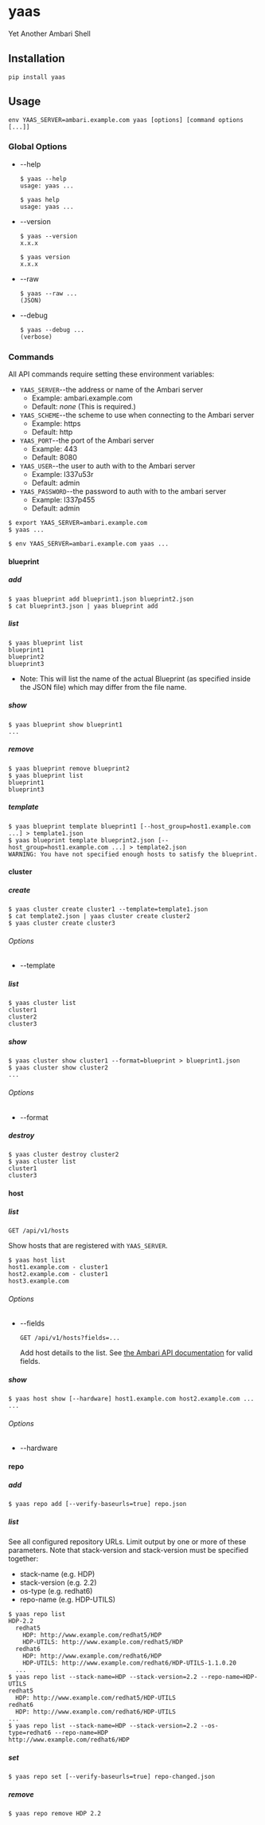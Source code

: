 # yaas
Yet Another Ambari Shell

## Installation

```
pip install yaas
```

## Usage

```
env YAAS_SERVER=ambari.example.com yaas [options] [command options [...]]
```

### Global Options

* --help
  ```
  $ yaas --help
  usage: yaas ...
  ```
  ```
  $ yaas help
  usage: yaas ...
  ```

* --version
  ```
  $ yaas --version
  x.x.x
  ```
  ```
  $ yaas version
  x.x.x
  ```

* --raw
  ```
  $ yaas --raw ...
  (JSON)
  ```

* --debug
  ```
  $ yaas --debug ...
  (verbose)
  ```

### Commands

All API commands require setting these environment variables:
* `YAAS_SERVER`--the address or name of the Ambari server
  * Example: ambari.example.com
  * Default: *none* (This is required.)
* `YAAS_SCHEME`--the scheme to use when connecting to the Ambari server
  * Example: https
  * Default: http
* `YAAS_PORT`--the port of the Ambari server
  * Example: 443
  * Default: 8080
* `YAAS_USER`--the user to auth with to the Ambari server
  * Example: l337u53r
  * Default: admin
* `YAAS_PASSWORD`--the password to auth with to the ambari server
  * Example: l337p455
  * Default: admin

```
$ export YAAS_SERVER=ambari.example.com
$ yaas ...
```
```
$ env YAAS_SERVER=ambari.example.com yaas ...
```

#### blueprint

##### add

```
$ yaas blueprint add blueprint1.json blueprint2.json
$ cat blueprint3.json | yaas blueprint add
```

##### list

```
$ yaas blueprint list
blueprint1
blueprint2
blueprint3
```

* Note: This will list the name of the actual Blueprint (as specified inside the JSON file) which may differ from the file name.

##### show

```
$ yaas blueprint show blueprint1
...
```

##### remove

```
$ yaas blueprint remove blueprint2
$ yaas blueprint list
blueprint1
blueprint3
```

##### template

```
$ yaas blueprint template blueprint1 [--host_group=host1.example.com ...] > template1.json
$ yaas blueprint template blueprint2.json [--host_group=host1.example.com ...] > template2.json
WARNING: You have not specified enough hosts to satisfy the blueprint.
```

#### cluster

##### create

```
$ yaas cluster create cluster1 --template=template1.json
$ cat template2.json | yaas cluster create cluster2
$ yaas cluster create cluster3
```

###### Options

* --template

##### list

```
$ yaas cluster list
cluster1
cluster2
cluster3
```

##### show

```
$ yaas cluster show cluster1 --format=blueprint > blueprint1.json
$ yaas cluster show cluster2
...
```

###### Options

* --format

##### destroy

```
$ yaas cluster destroy cluster2
$ yaas cluster list
cluster1
cluster3
```

#### host

##### list

`GET /api/v1/hosts`

Show hosts that are registered with `YAAS_SERVER`.

```
$ yaas host list
host1.example.com - cluster1
host2.example.com - cluster1
host3.example.com
```

###### Options

* --fields

  `GET /api/v1/hosts?fields=...`

  Add host details to the list.
  See [the Ambari API documentation](https://github.com/apache/ambari/blob/trunk/ambari-server/docs/api/v1/host-resources.md) for valid fields.

##### show

```
$ yaas host show [--hardware] host1.example.com host2.example.com ...
...
```

###### Options

* --hardware

#### repo

##### add

```
$ yaas repo add [--verify-baseurls=true] repo.json
```

##### list

See all configured repository URLs. Limit output by one or more of these parameters. Note that stack-version and stack-version must be specified together:
  * stack-name (e.g. HDP)
  * stack-version (e.g. 2.2)
  * os-type (e.g. redhat6)
  * repo-name (e.g. HDP-UTILS)

```
$ yaas repo list
HDP-2.2
  redhat5
    HDP: http://www.example.com/redhat5/HDP
    HDP-UTILS: http://www.example.com/redhat5/HDP
  redhat6
    HDP: http://www.example.com/redhat6/HDP
    HDP-UTILS: http://www.example.com/redhat6/HDP-UTILS-1.1.0.20
  ...
$ yaas repo list --stack-name=HDP --stack-version=2.2 --repo-name=HDP-UTILS
redhat5
  HDP: http://www.example.com/redhat5/HDP-UTILS
redhat6
  HDP: http://www.example.com/redhat6/HDP-UTILS
...
$ yaas repo list --stack-name=HDP --stack-version=2.2 --os-type=redhat6 --repo-name=HDP
http://www.example.com/redhat6/HDP
```

##### set

```
$ yaas repo set [--verify-baseurls=true] repo-changed.json
```

##### remove

```
$ yaas repo remove HDP 2.2
```
